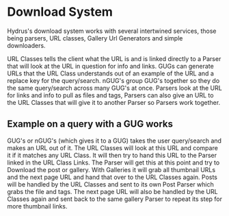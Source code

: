 # Download System
Hydrus's download system works with several intertwined services, those being parsers, URL classes, Gallery Url Generators and simple downloaders.

URL Classes tells the client what the URL is and is linked directly to a Parser that will look at the URL in question for info and links.
GUGs can generate URLs that the URL Class understands out of an example of the URL and a replace key for the query/search.
nGUG's group GUG's together so they do the same query/search across many GUG's at once.
Parsers look at the URL for links and info to pull as files and tags, Parsers can also give an URL to the URL Classes that will give it to another Parser so Parsers work together.

## Example on a query with a GUG works
GUG's or nGUG's (which gives it to a GUG) takes the user query/search and makes an URL out of it.
The URL Classes will look at this URL and compare it if it matches any URL Class.
It will then try to hand this URL to the Parser linked in the URL Class Links.
The Parser will get this at this point and try to Download the post or gallery. 
With Galleries it will grab all thumbnail URLs and the next page URL and hand that over to the URL Classes again.
Posts will be handled by the URL Classes and sent to its own Post Parser which grabs the file and tags.
The next page URL will also be handled by the URL Classes again and sent back to the same gallery Parser to repeat its step for more thumbnail links.

